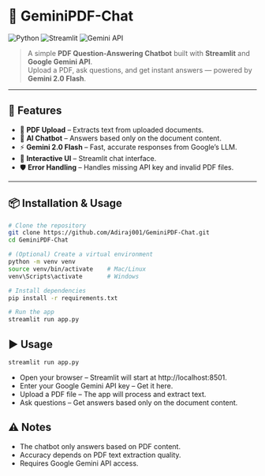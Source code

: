 # 📄 GeminiPDF-Chat

![Python](https://img.shields.io/badge/Python-3.8%2B-blue)
![Streamlit](https://img.shields.io/badge/Streamlit-App-red)
![Gemini API](https://img.shields.io/badge/Gemini%20API-Google-brightgreen)

> A simple **PDF Question-Answering Chatbot** built with **Streamlit** and **Google Gemini API**.  
> Upload a PDF, ask questions, and get instant answers — powered by **Gemini 2.0 Flash**.

---

## 🚀 Features
- 📂 **PDF Upload** – Extracts text from uploaded documents.
- 🤖 **AI Chatbot** – Answers based only on the document content.
- ⚡ **Gemini 2.0 Flash** – Fast, accurate responses from Google’s LLM.
- 💬 **Interactive UI** – Streamlit chat interface.
- 🛡 **Error Handling** – Handles missing API key and invalid PDF files.

---

## 📦 Installation & Usage

```bash
# Clone the repository
git clone https://github.com/Adiraj001/GeminiPDF-Chat.git
cd GeminiPDF-Chat

# (Optional) Create a virtual environment
python -m venv venv
source venv/bin/activate    # Mac/Linux
venv\Scripts\activate       # Windows

# Install dependencies
pip install -r requirements.txt

# Run the app
streamlit run app.py
```

## ▶️ Usage
```bash
streamlit run app.py
```
- Open your browser – Streamlit will start at http://localhost:8501.
- Enter your Google Gemini API key – Get it here.
- Upload a PDF file – The app will process and extract text.
- Ask questions – Get answers based only on the document content.

## ⚠️ Notes
- The chatbot only answers based on PDF content.
- Accuracy depends on PDF text extraction quality.
- Requires Google Gemini API access.
